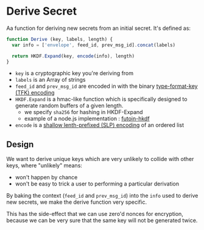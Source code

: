 # Derive Secret

Aa function for deriving new secrets from an initial secret.
It's defined as:

```js
function Derive (key, labels, length) {
  var info = ['envelope', feed_id, prev_msg_id].concat(labels)

  return HKDF.Expand(key, encode(info), length)
}
```

- `key` is a cryptographic key you're deriving from
- `labels` is an Array of strings
- `feed_id` and `prev_msg_id` are encoded in with the binary [type-format-key (TFK) encoding](../encoding/tfk.md)
- `HKDF.Expand` is a hmac-like function which is specifically designed to generate random buffers of a given length.
  - we specify `sha256` for hashing in HKDF-Expand 
  - example of a node.js implementation : [futoin-hkdf](https://www.npmjs.com/package/futoin-hkdf#hkdfexpandhash-hash_len-prk-length-info-%E2%87%92-buffer)
- `encode` is a [shallow lenth-prefixed (SLP) encoding](../encoding/slp.md) of an ordered list

## Design

We want to derive unique keys which are very unlikely to collide with other keys, where "unlikely" means:
- won't happen by chance
- won't be easy to trick a user to performing a particular derivation

By baking the context (`feed_id` and `prev_msg_id`) into the `info` used to derive new secrets,
we make the derive function very specific.

This has the side-effect that we can use zero'd nonces for encryption, because we can be very sure
that the same key will not be generated twice.


